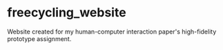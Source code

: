 # freecycling_website
Website created for my human-computer interaction paper's high-fidelity prototype assignment.
